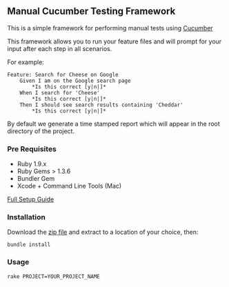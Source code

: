 ## Manual Cucumber Testing Framework

This is a simple framework for performing manual tests using [Cucumber](http://cukes.info)

This framework allows you to run your feature files and will prompt for your input after each step in all scenarios.

For example:

    Feature: Search for Cheese on Google
        Given I am on the Google search page
            *Is this correct [y|n|]*
        When I search for 'Cheese'
            *Is this correct [y|n|]*
        Then I should see search results containing 'Cheddar'
            *Is this correct [y|n|]*

By default we generate a time stamped report which will appear in the root directory of the project.

### Pre Requisites

* Ruby 1.9.x
* Ruby Gems > 1.3.6
* Bundler Gem
* Xcode + Command Line Tools (Mac)

[Full Setup Guide](https://)

### Installation

Download the [zip file](https://github.com/ITV/manual_cukes/zipball/master) and extract to a location of your choice, then:

    bundle install

### Usage

    rake PROJECT=YOUR_PROJECT_NAME
